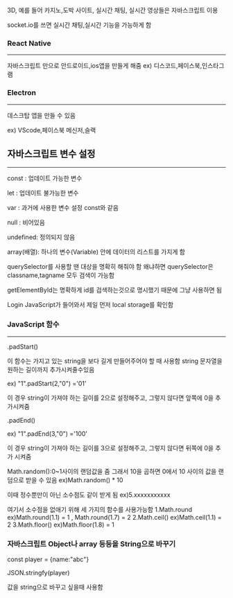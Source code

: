 3D, 예를 들어 카지노,도박 사이트, 실시간 채팅, 실시간 영상들은 자바스크립트 이용

socket.io를 쓰면 실시간 채팅,실시간 기능을 가능하게 함 


### React Native 
------------------------------------------------------------------------
자바스크립트 만으로 안드로이드,ios앱을 만들게 해줌
ex) 디스코드,페이스북,인스타그램

 
### Electron
------------------------------------------------------------------------
데스크탑 앱을 만들 수 있음

ex) VScode,페이스북 메신저,슬랙


## 자바스크립트 변수 설정
------------------------------------------------------------------------
const : 업데이트 가능한 변수

let : 업데이트 불가능한 변수 

var : 과거에 사용한 변수 설정 const와 같음

null : 비어있음

undefined: 정의되지 않음 

array(배열): 하나의 변수(Variable) 안에 데이터의 리스트를 가지게 함



querySelector를 사용할 땐 대상을 명확히 해줘야 함
왜냐하면 querySelector은 classname,tagname 모두 검색이 가능함 

getElementById는 명확하게 id를 검색하는것으로 명시했기 때문에 그냥 사용하면 됨 


Login
JavaScript가 들어와서 제일 먼저 local storage를 확인함


### JavaScript 함수
------------------------------------------------------------------------



.padStart()

이 함수는 가지고 있는 string을 보다 길게 만들어주어야 할 때 사용함
string 문자열을 원하는 길이까지 추가시켜줄수있음

ex) "1".padStart(2,"0")
='01'

이 경우 string이 가져야 하는 길이를 2으로 설정해주고, 그렇지 않다면 앞쪽에 0을 추가시켜줌

.padEnd()

ex) "1".padEnd(3,"0")
='100'

이 경우 string이 가져야 하는 길이를 3으로 설정해주고, 그렇지 않다면 뒤쪽에 0을 추가 시켜줌



Math.random():0~1사이의 랜덤값을 줌
그래서 10을 곱하면 0에서 10 사이의 값을 랜덤으로 받을 수 있음
ex)Math.random() * 10

이때 정수뿐만이 아닌 소수점도 같이 받게 됨
ex)5.xxxxxxxxxxx

여기서 소수점을 없애기 위해 세 가지의 함수를 사용가능함
1.Math.round
ex)Math.round(1.1) = 1  ,  Math.round(1.7) = 2
2.Math.ceil()
ex)Math.ceil(1.1) = 2
3.Math.floor()
ex)Math.floor(1.8) = 1 


### 자바스크립트 Object나 array 등등을 String으로 바꾸기
const player = {name:"abc"}

JSON.stringfy(player)

값을 string으로 바꾸고 싶을때 사용함